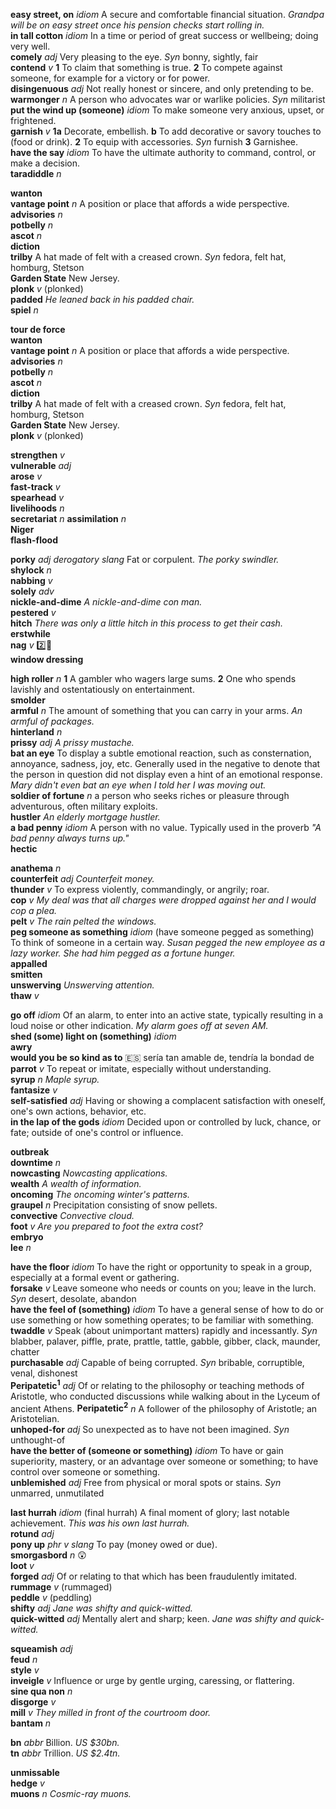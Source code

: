 

__easy street, on__ _idiom_ A secure and comfortable financial situation. _Grandpa will be on easy street once his pension checks start rolling in._  
__in tall cotton__ _idiom_ In a time or period of great success or wellbeing; doing very well.  
__comely__ _adj_ Very pleasing to the eye. _Syn_ bonny, sightly, fair  
__contend__ _v_ __1__ To claim that something is true. __2__ To compete against someone, for example for a victory or for power.  
__disingenuous__ _adj_ Not really honest or sincere, and only pretending to be.  
__warmonger__ _n_ A person who advocates war or warlike policies. _Syn_ militarist  
__put the wind up (someone)__ _idiom_ To make someone very anxious, upset, or frightened.  
__garnish__ _v_ __1a__ Decorate, embellish. __b__ To add decorative or savory touches to (food or drink). __2__ To equip with accessories. _Syn_ furnish __3__ Garnishee.  
__have the say__ _idiom_ To have the ultimate authority to command, control, or make a decision.  
__taradiddle__ _n_  

__wanton__  
__vantage point__ _n_ A position or place that affords a wide perspective.  
__advisories__ _n_  
__potbelly__ _n_  
__ascot__ _n_  
__diction__  
__trilby__ A hat made of felt with a creased crown. _Syn_ fedora, felt hat, homburg, Stetson  
__Garden State__ New Jersey.  
__plonk__ _v_ (plonked)  
__padded__ _He leaned back in his padded chair._  
__spiel__ _n_  

__tour de force__  
__wanton__  
__vantage point__ _n_ A position or place that affords a wide perspective.  
__advisories__ _n_  
__potbelly__ _n_  
__ascot__ _n_  
__diction__  
__trilby__ A hat made of felt with a creased crown. _Syn_ fedora, felt hat, homburg, Stetson  
__Garden State__ New Jersey.  
__plonk__ _v_ (plonked)  

__strengthen__ _v_  
__vulnerable__ _adj_  
__arose__ _v_  
__fast-track__ _v_  
__spearhead__ _v_  
__livelihoods__ _n_  
__secretariat__ _n_
__assimilation__ _n_  
__Niger__  
__flash-flood__  

__porky__ _adj_ _derogatory_ _slang_ Fat or corpulent. _The porky swindler._  
__shylock__ _n_  
__nabbing__ _v_  
__solely__ _adv_  
__nickle-and-dime__ _A nickle-and-dime con man._  
__pestered__ _v_  
__hitch__ _There was only a little hitch in this process to get their cash._  
__erstwhile__  
__nag__ _v_ :two::hammer:  
__window dressing__  

__high roller__ _n_ __1__ A gambler who wagers large sums. __2__ One who spends lavishly and ostentatiously on entertainment.  
__smolder__  
__armful__ _n_ The amount of something that you can carry in your arms. _An armful of packages._  
__hinterland__ _n_  
__prissy__ _adj_ _A prissy mustache._  
__bat an eye__ To display a subtle emotional reaction, such as consternation, annoyance, sadness, joy, etc. Generally used in the negative to denote that the person in question did not display even a hint of an emotional response. _Mary didn't even bat an eye when I told her I was moving out._  
__soldier of fortune__ _n_ a person who seeks riches or pleasure through adventurous, often military exploits.  
__hustler__ _An elderly mortgage hustler._  
__a bad penny__ _idiom_ A person with no value. Typically used in the proverb _"A bad penny always turns up."_  
__hectic__  

__anathema__ _n_  
__counterfeit__ _adj_ _Counterfeit money._  
__thunder__ _v_ To express violently, commandingly, or angrily; roar.  
__cop__ _v_ _My deal was that all charges were dropped against her and I would cop a plea._  
__pelt__ _v_ _The rain pelted the windows._  
__peg someone as something__ _idiom_ (have someone pegged as something) To think of someone in a certain way. _Susan pegged the new employee as a lazy worker._ _She had him pegged as a fortune hunger._  
__appalled__  
__smitten__  
__unswerving__ _Unswerving attention._  
__thaw__ _v_  

__go off__ _idiom_ Of an alarm, to enter into an active state, typically resulting in a loud noise or other indication. _My alarm goes off at seven AM._  
__shed (some) light on (something)__ _idiom_  
__awry__  
__would you be so kind as to__ :es: sería tan amable de, tendría la bondad de  
__parrot__ _v_ To repeat or imitate, especially without understanding.  
__syrup__ _n_ _Maple syrup._  
__fantasize__ _v_  
__self-satisfied__ _adj_ Having or showing a complacent satisfaction with oneself, one's own actions, behavior, etc.  
__in the lap of the gods__ _idiom_ Decided upon or controlled by luck, chance, or fate; outside of one's control or influence.  

__outbreak__  
__downtime__ _n_  
__nowcasting__ _Nowcasting applications._  
__wealth__ _A wealth of information._  
__oncoming__ _The oncoming winter's patterns._  
__graupel__ _n_ Precipitation consisting of snow pellets.  
__convective__ _Convective cloud._  
__foot__ _v_ _Are you prepared to foot the extra cost?_  
__embryo__  
__lee__ _n_  

__have the floor__ _idiom_ To have the right or opportunity to speak in a group, especially at a formal event or gathering.  
__forsake__ _v_ Leave someone who needs or counts on you; leave in the lurch. _Syn_ desert, desolate, abandon  
__have the feel of (something)__ _idiom_ To have a general sense of how to do or use something or how something operates; to be familiar with something.  
__twaddle__ _v_ Speak (about unimportant matters) rapidly and incessantly. _Syn_ blabber, palaver, piffle, prate, prattle, tattle, gabble, gibber, clack, maunder, chatter  
__purchasable__ _adj_ Capable of being corrupted. _Syn_ bribable, corruptible, venal, dishonest  
__Peripatetic<sup>1</sup>__ _adj_ Of or relating to the philosophy or teaching methods of Aristotle, who conducted discussions while walking about in the Lyceum of ancient Athens.
__Peripatetic<sup>2</sup>__ _n_ A follower of the philosophy of Aristotle; an Aristotelian.  
__unhoped-for__ _adj_ So unexpected as to have not been imagined. _Syn_ unthought-of  
__have the better of (someone or something)__ _idiom_ To have or gain superiority, mastery, or an advantage over someone or something; to have control over someone or something.  
__unblemished__ _adj_ Free from physical or moral spots or stains. _Syn_ unmarred, unmutilated  

__last hurrah__ _idiom_ (final hurrah) A final moment of glory; last notable achievement. _This was his own last hurrah._  
__rotund__ _adj_  
__pony up__ _phr v_ _slang_ To pay (money owed or due).  
__smorgasbord__ _n_ :astonished:  
__loot__ _v_  
__forged__ _adj_ Of or relating to that which has been fraudulently imitated.  
__rummage__ _v_ (rummaged)  
__peddle__ _v_ (peddling)  
__shifty__ _adj_ _Jane was shifty and quick-witted._  
__quick-witted__ _adj_ Mentally alert and sharp; keen. _Jane was shifty and quick-witted._  

__squeamish__ _adj_  
__feud__ _n_  
__style__ _v_  
__inveigle__ _v_ Influence or urge by gentle urging, caressing, or flattering.  
__sine qua non__ _n_  
__disgorge__ _v_  
__mill__ _v_ _They milled in front of the courtroom door._  
__bantam__ _n_  

__bn__ _abbr_ Billion. _US $30bn._  
__tn__ _abbr_ Trillion. _US $2.4tn._  

__unmissable__  
__hedge__ _v_  
__muons__ _n_ _Cosmic-ray muons._  
